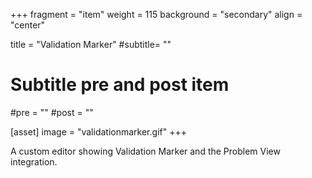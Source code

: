 +++
fragment = "item"
weight = 115
background = "secondary"
align = "center"

title = "Validation Marker"
#subtitle= ""

# Subtitle pre and post item
#pre = ""
#post = ""

[asset]
  image = "validationmarker.gif"
+++

A custom editor showing Validation Marker and the Problem View integration.
